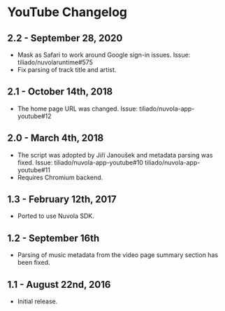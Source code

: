 YouTube Changelog
=================

2.2 - September 28, 2020
------------------------

  * Mask as Safari to work around Google sign-in issues. Issue: tiliado/nuvolaruntime#575
  * Fix parsing of track title and artist.

2.1 - October 14th, 2018
------------------------

  * The home page URL was changed. Issue: tiliado/nuvola-app-youtube#12

2.0 - March 4th, 2018
---------------------

  * The script was adopted by Jiří Janoušek and metadata parsing was fixed.
    Issue: tiliado/nuvola-app-youtube#10 tiliado/nuvola-app-youtube#11
  * Requires Chromium backend.

1.3 - February 12th, 2017
-------------------------

  * Ported to use Nuvola SDK.

1.2 - September 16th
--------------------

  * Parsing of music metadata from the video page summary section has been fixed.

1.1 - August 22nd, 2016
-----------------------

  * Initial release.
